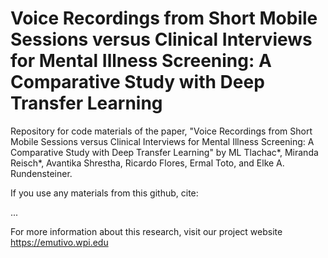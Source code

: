 # Voice Recordings from Short Mobile Sessions versus Clinical Interviews for Mental Illness Screening: A Comparative Study with Deep Transfer Learning
Repository for code materials of the paper, "Voice Recordings from Short Mobile Sessions versus Clinical Interviews for Mental Illness Screening: A Comparative Study with Deep Transfer Learning" by ML Tlachac*, Miranda Reisch*, Avantika Shrestha, Ricardo Flores, Ermal Toto, and Elke A. Rundensteiner.

If you use any materials from this github, cite:

...

For more information about this research, visit our project website https://emutivo.wpi.edu

